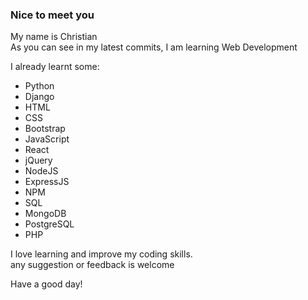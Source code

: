 
### Nice to meet you

My name is Christian     
As you can see in my latest commits, I am learning Web Development

I already learnt some:
* Python
* Django
* HTML 
* CSS
* Bootstrap  
* JavaScript
* React   
* jQuery
* NodeJS
* ExpressJS
* NPM
* SQL
* MongoDB
* PostgreSQL 
* PHP

I love learning and improve my coding skills.    
any suggestion or feedback is welcome

Have a good day!

